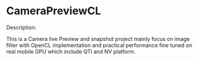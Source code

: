CameraPreviewCL
===============

Description:

This is a Camera live Preview and snapshot project mainly focus on image filter with OpenCL implementation and practical performance fine tuned on real mobile GPU which include QTI and NV platform.
